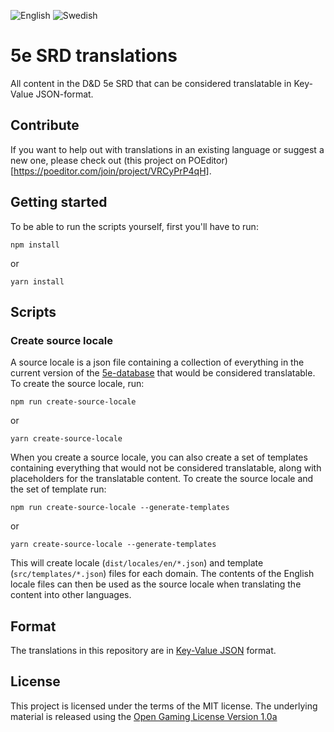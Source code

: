 ![English](https://img.shields.io/poeditor/progress/540871/en?token=dc47828eea9f57141ee613a9ebd5f37a)
![Swedish](https://img.shields.io/poeditor/progress/540871/sv?token=dc47828eea9f57141ee613a9ebd5f37a)

# 5e SRD translations

All content in the D&amp;D 5e SRD that can be considered translatable in Key-Value JSON-format.

## Contribute

If you want to help out with translations in an existing language or suggest a new one, please check out (this project on POEditor)[https://poeditor.com/join/project/VRCyPrP4qH].

## Getting started

To be able to run the scripts yourself, first you'll have to run:

```
npm install
```
or
```
yarn install
```

## Scripts

### Create source locale

A source locale is a json file containing a collection of everything in the current version of the [5e-database](https://github.com/5e-bits/5e-database) that would be considered translatable. To create the source locale, run:

```
npm run create-source-locale
```
or
```
yarn create-source-locale
```

When you create a source locale, you can also create a set of templates containing everything that would not be considered translatable, along with placeholders for the translatable content. To create the source locale and the set of template run:


```
npm run create-source-locale --generate-templates
```
or
```
yarn create-source-locale --generate-templates
```

This will create locale (`dist/locales/en/*.json`) and template (`src/templates/*.json`) files for each domain. The contents of the English locale files can then be used as the source locale when translating the content into other languages.

## Format

The translations in this repository are in [Key-Value JSON](https://poeditor.com/localization/files/key-value-json) format.

## License

This project is licensed under the terms of the MIT license. The underlying material is released using the [Open Gaming License Version 1.0a](http://www.opengamingfoundation.org/ogl.html)
